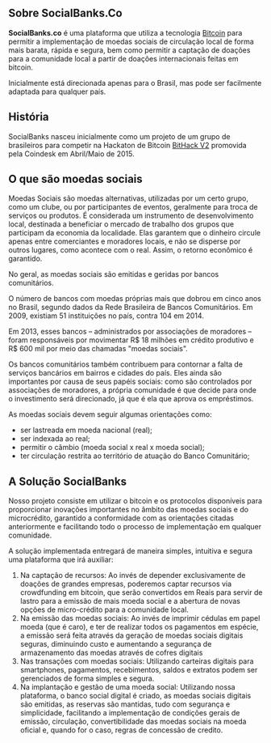 ## Sobre SocialBanks.Co
**SocialBanks.co** é uma plataforma que utiliza a tecnologia [Bitcoin](http://en.wikipedia.org/wiki/Bitcoin) para permitir a implementação de moedas sociais de circulação local de forma mais barata, rápida e segura, bem como permitir a captação de doações para a comunidade local a partir de doações internacionais feitas em bitcoin. 

Inicialmente está direcionada apenas para o Brasil, mas pode ser facilmente adaptada para qualquer país.

## História
SocialBanks nasceu inicialmente como um projeto de um grupo de brasileiros para competir na Hackaton de Bitcoin [BitHack V2](https://developers.coinbase.com/bithack) promovida pela Coindesk em Abril/Maio de 2015.

## O que são moedas sociais
Moedas Sociais são moedas alternativas, utilizadas por um certo grupo, como um clube, ou por participantes de eventos, geralmente para troca de serviços ou produtos. É considerada um instrumento de desenvolvimento local, destinada a beneficiar o mercado de trabalho dos grupos que participam da economia da localidade. Elas garantem que o dinheiro circule apenas entre comerciantes e moradores locais, e não se disperse por outros lugares, como acontece com o real. Assim, o retorno econômico é garantido.
 
No geral, as moedas sociais são emitidas e geridas por bancos comunitários.
 
O número de bancos com moedas próprias mais que dobrou em cinco anos no Brasil, segundo dados da Rede Brasileira de Bancos Comunitários. Em 2009, existiam 51 instituições no país, contra 104 em 2014.
 
Em 2013, esses bancos – administrados por associações de moradores – foram responsáveis por movimentar R$ 18 milhões em crédito produtivo e R$ 600 mil por meio das chamadas "moedas sociais".
 
Os bancos comunitários também contribuem para contornar a falta de serviços bancários em bairros e cidades do país. Eles ainda são importantes por causa de seus papéis sociais: como são controlados por associações de moradores, a própria comunidade é que decide para onde o investimento será direcionado, já que é ela que aprova os empréstimos.
 
As moedas sociais devem seguir algumas orientações como:
* ser lastreada em moeda nacional (real);
* ser indexada ao real;
* permitir o câmbio (moeda social x real x moeda social);
* ter circulação restrita ao território de atuação do Banco Comunitário;

## A Solução SocialBanks
 
Nosso projeto consiste em utilizar o bitcoin e os protocolos disponíveis para proporcionar inovações importantes no âmbito das moedas sociais e do microcrédito, garantido a conformidade com as orientações citadas anteriormente e facilitando todo o processo de implementação em qualquer comunidade.
 
A solução implementada entregará de maneira simples, intuitiva e segura uma plataforma que irá auxiliar:
 
1. Na captação de recursos: Ao invés de depender exclusivamente de doações de grandes empresas, poderemos captar recursos via crowdfunding em bitcoin, que serão convertidos em Reais para servir de lastro para a emissão de mais moeda social e a abertura de novas opções de micro-crédito para a comunidade local.
2. Na emissão das moedas sociais: Ao invés de imprimir cédulas em papel moeda (que é caro), e ter de realizar todos os pagamentos em espécie, a emissão será feita através da geração de moedas sociais digitais seguras, diminuindo custo e aumentando a segurança de armazenamento das moedas através de cofres digitais
3. Nas transações com moedas sociais: Utilizando carteiras digitais para smartphones, pagamentos, recebimentos, saldos e extratos podem ser gerenciados de forma simples e segura.
4. Na implantação e gestão de uma moeda social: Utilizando nossa plataforma, o banco social digital é criado, as moedas sociais digitais são emitidas, as reservas são mantidas, tudo com segurança e simplicidade, facilitando a implementação de condições gerais de emissão, circulação, convertibilidade das moedas sociais na moeda oficial e, quando for o caso, regras de concessão de credito.
 
